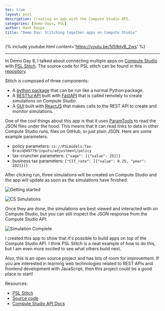 ```yaml
---
toc: true
layout: post
description: Creating an app with the Compute Studio API.
categories: [demo-days, PSL]
author: Hank Doupe
title: "Demo Day: Stitching together apps on Compute Studio"
---
```


{% include youtube.html content='https://youtu.be/5I59dyB_2ws' %}

---

In Demo Day 8, I talked about connecting multiple apps on [Compute Studio](https://compute.studio) with [PSL Stitch](https://stitch.hankdoupe.com). The source code for PSL stitch can be found in this [repository](https://github.com/hdoupe/psl-stitch).

Stitch is composed of three components:

* A [python package](https://github.com/hdoupe/psl-stitch/tree/main/psl_stitch) that can be run like a normal Python package.
* A [RESTful API](https://github.com/hdoupe/psl-stitch/tree/main/api) built with [FastAPI](https://fastapi.tiangolo.com) that is called remotely to create simulations on Compute Studio.
* A [GUI](https://github.com/hdoupe/psl-stitch/tree/main/psl-stitch-app) built with [ReactJS](https://reactjs.org/) that makes calls to the REST API to create and monitor simulations.

One of the cool things about this app is that it uses [ParamTools](https://paramtools.dev) to read the JSON files under the hood. This means that it can read links to data in other Compute Studio runs, files on GitHub, or just plain JSON. Here are some example parameters:

* policy parameters: `cs://PSLmodels:Tax-Brain@49779/inputs/adjustment/policy`
* tax-cruncher parameters: `{"sage": [{"value": 25}]}`
* business tax parameters: `{"CIT_rate": [{"value": 0.25, "year": 2021}]}`

After clicking run, three simulations will be created on Compute Studio and the app will update as soon as the simulations have finished:

![Getting started](https://user-images.githubusercontent.com/9206065/112211937-ca75db00-8bf2-11eb-856f-41c46e7e8ec5.png)

![CS Simulations](https://user-images.githubusercontent.com/9206065/112211931-c9dd4480-8bf2-11eb-83d8-678fd6d80dd9.png)

Once they are done, the simulations are best viewed and interacted with on Compute Studio, but you can still inspect the JSON response from the Compute Studio API:

![Simulation Complete](https://user-images.githubusercontent.com/9206065/112211930-c944ae00-8bf2-11eb-87dc-949ff3007229.png)

I created this app to show that it's possible to build apps on top of the Compute Studio API. I think PSL Stitch is a neat example of how to do this, but I am even more excited to see what others build next.

Also, this is an open source project and has lots of room for improvement. If you are interested in learning web technologies related to REST APIs and frontend development with JavaScript, then this project could be a good place to start!

Resources:

* [PSL Stitch](https://stitch.hankdoupe.com)
* [Source code](https://github.com/hdoupe/psl-stitch)
* [Compute Studio API Docs](https://docs.compute.studio/api/guide.html)
